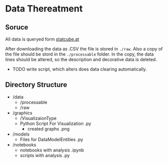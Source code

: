 # Data Thereatment 

## Soruce
All data is queryed form [statcube.at](https://statcube.at/statistik.at/ext/statcube/jsf/tableView/tableView.xhtml)

After downloading the data as .CSV the file is stored in `./raw`. Also a copy of the file should be stord in the `./processable` folder. In the copy, the data lines should be altered, so the description and decorative data is deleted. 

* TODO 
write script, which alters does data clearing automatically. 


## Directory Structure

- /data
    - /processable
    - /raw
- /graphics
    - /VisualizaionType
    - Python Script For Visualization .py
        - created graphs .png
- /models
    - Files for DataModelEntities .py
- /notebooks
    - notebooks with analysis .ipynb
    - scripts with analysis .py
